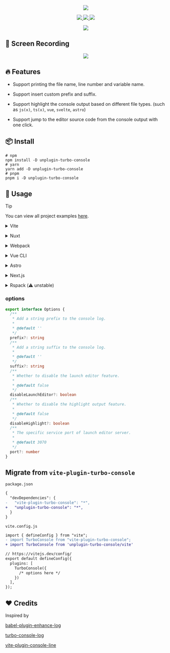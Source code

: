 <p align='center'>
  <img src="https://cdn.jsdelivr.net/gh/yuyinws/static@master/2023/12/upgit_20231203_1701604926.png" >
</p>


<p align='center'>
<a href="https://www.npmjs.com/package/unplugin-turbo-console">
<img src="https://img.shields.io/npm/v/unplugin-turbo-console?style=flat&colorA=080f12&colorB=1fa669">
</a>
<a href="https://www.npmjs.com/package/unplugin-turbo-console">
<img src="https://img.shields.io/npm/dm/unplugin-turbo-console?style=flat&colorA=080f12&colorB=1fa669">
</a>
<a href="https://bundlephobia.com/result?p=unplugin-turbo-console">
<img src="https://img.shields.io/bundlephobia/minzip/unplugin-turbo-console?style=flat&colorA=080f12&colorB=1fa669&label=minzip">
</a>


<p align="center">
<a href="https://stackblitz.com/github/yuyinws/stackblitz-demo?file=vite.config.ts"><img src="https://developer.stackblitz.com/img/open_in_stackblitz.svg"></a>
</p>


## 🎥 Screen Recording

<p align='center'>
  <img src="https://cdn.jsdelivr.net/gh/yuyinws/static@master/2023/12/upgit_20231204_1701661126.gif" >
</p>

## 🔥 Features

- Support printing the file name, line number and variable name.

- Support insert custom prefix and suffix.

- Support highlight the console output based on different file types. (such as `js(x)`, `ts(x)`, `vue`, `svelte`, `astro`)

- Support jump to the editor source code from the console output with one click.

## 📦 Install

```shell
# npm
npm install -D unplugin-turbo-console
# yarn
yarn add -D unplugin-turbo-console
# pnpm
pnpm i -D unplugin-turbo-console
```

## 🦄 Usage

> [!TIP]
> You can view all project examples [here](https://github.com/yuyinws/vite-plugin-turbo-console/tree/main/examples).

<details>
<summary>Vite</summary><br>

```ts
// vite.config.ts
import { defineConfig } from 'vite'
import TurboConsole from 'unplugin-turbo-console/vite'

// https://vitejs.dev/config/
export default defineConfig({
  plugins: [
    TurboConsole({
      /* options here */
    })
  ],
})
```

<br></details>

<details>
<summary>Nuxt</summary><br>

```ts
// nuxt.config.ts
// https://nuxt.com/docs/api/configuration/nuxt-config
export default defineNuxtConfig({
  modules: [
    'unplugin-turbo-console/nuxt'
  ],
  turboConsole: {
    /* options here */
  }
})
```

<br></details>


<details>
<summary>Webpack</summary><br>

```js
// webpack.config.js
module.exports = {
  /* ... */
  plugins: [
    require('unplugin-turbo-console/webpack')({ /* options */ }),
  ],
}
```

<br></details>


<details>
<summary>Vue CLI</summary><br>

```js
// vue.config.js
const { defineConfig } = require('@vue/cli-service')

module.exports = defineConfig({
  transpileDependencies: true,
  configureWebpack: {
    plugins: [
      require('unplugin-turbo-console/webpack')({
        /* options here */
      })
    ]
  }
})
```

<br></details>

<details>
<summary>Astro</summary><br>

```js
// astro.config.mjs
import { defineConfig } from 'astro/config'
import TurboConsole from 'unplugin-turbo-console/astro'

// https://astro.build/config
export default defineConfig({
  integrations: [
    TurboConsole()
  ]
})
```

<br></details>



<details>
<summary>Next.js</summary><br>

```js
// next.config.js
/** @type {import('next').NextConfig} */
const nextConfig = {
  webpack(config) {
    config.plugins.push(
      require('unplugin-turbo-console/webpack')()
    )

    return config
  }
}

module.exports = nextConfig
```

<br></details>


<details>
<summary>Rspack (⚠️ unstable)</summary><br>

```js
// rspack.config.js
const rspack = require('@rspack/core')
const { VueLoaderPlugin } = require('vue-loader')
/** @type {import('@rspack/cli').Configuration} */

const config = {

  plugins: [
    new VueLoaderPlugin(),
    new rspack.HtmlRspackPlugin({
      template: './index.html'
    }),
    require('unplugin-turbo-console/rspack')(),
  ],

}
module.exports = config
```

<br></details>

### options

```ts
export interface Options {
  /**
   * Add a string prefix to the console log.
   *
   * @default ''
   */
  prefix?: string
  /**
   * Add a string suffix to the console log.
   *
   * @default ''
   */
  suffix?: string
  /**
   * Whether to disable the launch editor feature.
   *
   * @default false
   */
  disableLaunchEditor?: boolean
  /**
   * Whether to disable the highlight output feature.
   *
   * @default false
   */
  disableHighlight?: boolean
  /**
   * The specific service port of launch editor server.
   *
   * @default 3070
   */
  port?: number
}
```

## Migrate from `vite-plugin-turbo-console`

`package.json`

```diff
{
  "devDependencies": {
-   "vite-plugin-turbo-console": "*",
+   "unplugin-turbo-console": "*",
  }
}
```

`vite.config.js`
```diff
import { defineConfig } from "vite";
- import TurboConsole from "vite-plugin-turbo-console";
+ import TurboConsole from 'unplugin-turbo-console/vite'

// https://vitejs.dev/config/
export default defineConfig({
  plugins: [
    TurboConsole({
      /* options here */
    })
  ],
});
```

## ❤️ Credits

Inspired by 

[babel-plugin-enhance-log](https://github.com/baozouai/babel-plugin-enhance-log)

[turbo-console-log](https://github.com/Chakroun-Anas/turbo-console-log)

[vite-plugin-console-line](https://github.com/lq9958/vite-plugin-console-line)

